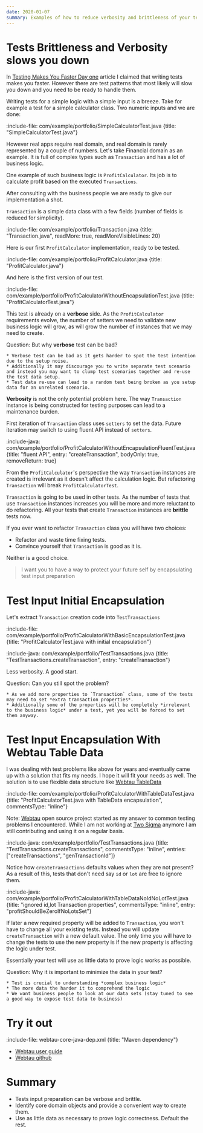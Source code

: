 ```yaml
---
date: 2020-01-07
summary: Examples of how to reduce verbosity and brittleness of your tests by encapsulating input preparation 
---
```


# Tests Brittleness and Verbosity slows you down

In [Testing Makes You Faster Day one](entry/testing-makes-you-faster-day-one) article I claimed that writing tests makes you faster.
However there are test patterns that most likely will slow you down and you need to be ready to handle them. 

Writing tests for a simple logic with a simple input is a breeze. Take for example a test for a simple calculator class. 
Two numeric inputs and we are done: 

:include-file: com/example/portfolio/SimpleCalculatorTest.java {title: "SimpleCalculatorTest.java"}

However real apps require real domain, and real domain is rarely represented by a couple of numbers.
Let's take Financial domain as an example. It is full of complex types such as `Transaction` and has a lot of business logic.

One example of such business logic is `ProfitCalculator`. Its job is to calculate profit based on the executed `Transactions`.

After consulting with the business people we are ready to give our implementation a shot.

`Transaction` is a simple data class with a few fields (number of fields is reduced for simplicity).

:include-file: com/example/portfolio/Transaction.java {title: "Transaction.java", readMore: true, readMoreVisibleLines: 20}

Here is our first `ProfitCalculator` implementation, ready to be tested.

:include-file: com/example/portfolio/ProfitCalculator.java {title: "ProfitCalculator.java"}

And here is the first version of our test.

:include-file: com/example/portfolio/ProfitCalculatorWithoutEncapsulationTest.java {title: "ProfitCalculatorTest.java"}

This test is already on a **verbose** side. As the `ProfitCalculator` requirements evolve, the number of setters 
we need to validate new business logic will grow, as will grow the number of instances that we may need to create. 

Question: But why **verbose** test can be bad?  

```spoiler {title: "tap me to see why verbose test can be a problem"}
* Verbose test can be bad as it gets harder to spot the test intention due to the setup noise. 
* Additionally it may discourage you to write separate test scenario and instead you may want to clump test scenarios together and re-use the test data setup.
* Test data re-use can lead to a random test being broken as you setup data for an unrelated scenario.    
```

**Verbosity** is not the only potential problem here. The way `Transaction` instance is being constructed for testing 
purposes can lead to a maintenance burden. 

First iteration of `Transaction` class uses `setters` to set the data. 
Future iteration may switch to using fluent API instead of `setters`.

:include-java: com/example/portfolio/ProfitCalculatorWithoutEncapsulationFluentTest.java {title: "fluent API", entry: "createTransaction", bodyOnly: true, removeReturn: true}

From the `ProfitCalculator`'s perspective the way `Transaction` instances are created is irrelevant as it doesn't affect the calculation logic.
But refactoring `Transaction` will break `ProfitCalculatorTest`. 

`Transaction` is going to be used in other tests. As the number of tests that use `Transaction` instances increases you will be more and more reluctant
to do refactoring. All your tests that create `Transaction` instances are **brittle** tests now.

If you ever want to refactor `Transaction` class you will have two choices:
* Refactor and waste time fixing tests.
* Convince yourself that `Transaction` is good as it is. 

Neither is a good choice. 

> I want you to have a way to protect your future self by encapsulating test input preparation

# Test Input Initial Encapsulation

Let's extract `Transaction` creation code into `TestTransactions`

:include-file: com/example/portfolio/ProfitCalculatorWithBasicEncapsulationTest.java {title: "ProfitCalculatorTest.java with initial encapsulation"}

:include-java: com/example/portfolio/TestTransactions.java {title: "TestTransactions.createTransaction", entry: "createTransaction"}

Less verbosity. A good start.

Question: Can you still spot the problem?

```spoiler {title: "tap me to see remaining problems"}
* As we add more properties to `Transaction` class, some of the tests may need to set *extra transaction properties*. 
* Additionally some of the properties will be completely *irrelevant to the business logic* under a test, yet you will be forced to set them anyway.
```

# Test Input Encapsulation With Webtau Table Data   

I was dealing with test problems like above for years and eventually came up with a solution that fits my needs.
I hope it will fit your needs as well. The solution is to use flexible data structure like [Webtau TableData](https://twosigma.github.io/webtau/guide/reference/table-data)

:include-file: com/example/portfolio/ProfitCalculatorWithTableDataTest.java {title: "ProfitCalculatorTest.java with TableData encapsulation", commentsType: "inline"}

Note: [Webtau](https://github.com/twosigma/webtau) open source project started as my answer to common testing problems I encountered. 
While I am not working at [Two Sigma](https://www.twosigma.com/) anymore I am still contributing and using it on a regular basis.     

:include-java: com/example/portfolio/TestTransactions.java {title: "TestTransactions.createTransactions", commentsType: "inline", entries: ["createTransactions", "genTransactionId"]}

Notice how `createTransactions` defaults values when they are not present?
As a result of this, tests that don't need say `id` or `lot` are free to ignore them.

:include-java: com/example/portfolio/ProfitCalculatorWithTableDataNoIdNoLotTest.java {title: "ignored id,lot Transaction properties", commentsType: "inline", entry: "profitShouldBeZeroIfNoLotsSet"}

If later a new required property will be added to `Transaction`, you won't have to change all your existing tests. 
Instead you will update `createTransaction` with a new default value. 
The only time you will have to change the tests to use the new property is if the new property is affecting the logic under test.

Essentially your test will use as little data to prove logic works as possible.  

Question: Why it is important to minimize the data in your test?

```spoiler {title: "tap me to see why minimizing data is important"}
* Test is crucial to understanding *complex business logic*
* The more data the harder it to comprehend the logic
* We want business people to look at our data sets (stay tuned to see a good way to expose test data to business)  
```

# Try it out

:include-file: webtau-core-java-dep.xml {title: "Maven dependency"}

* [Webtau user guide](https://twosigma.github.io/webtau/guide/)
* [Webtau github](https://github.com/twosigma/webtau)

# Summary

* Tests input preparation can be verbose and brittle.
* Identify core domain objects and provide a convenient way to create them.
* Use as little data as necessary to prove logic correctness. Default the rest. 